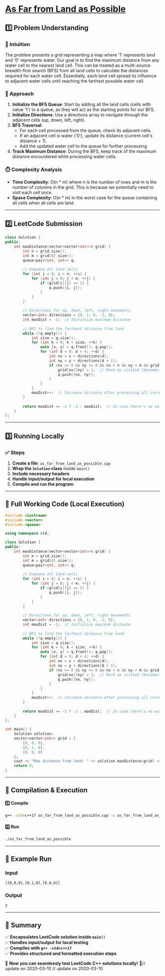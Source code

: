 # **[As Far from Land as Possible](https://leetcode.com/problems/as-far-from-land-as-possible/description/)**  

## **1️⃣ Problem Understanding**  
### **📌 Intuition**  
The problem presents a grid representing a map where '1' represents land and '0' represents water. Our goal is to find the maximum distance from any water cell to the nearest land cell. This can be treated as a multi-source breadth-first search (BFS) from all land cells to calculate the distances required for each water cell. Essentially, each land cell spread its influence to adjacent water cells until reaching the farthest possible water cell.

### **🚀 Approach**  
1. **Initialize the BFS Queue**: Start by adding all the land cells (cells with value '1') to a queue, as they will act as the starting points for our BFS.
2. **Initialize Directions**: Use a directions array to navigate through the adjacent cells (up, down, left, right).
3. **BFS Traversal**:
   - For each cell processed from the queue, check its adjacent cells.
   - If an adjacent cell is water ('0'), update its distance (current cell's distance + 1).
   - Add the updated water cell to the queue for further processing.
4. **Track Maximum Distance**: During the BFS, keep track of the maximum distance encountered while processing water cells.

### **⏱️ Complexity Analysis**  
- **Time Complexity**: O(n * m) where n is the number of rows and m is the number of columns in the grid. This is because we potentially need to visit each cell once.
- **Space Complexity**: O(n * m) in the worst case for the queue containing all cells when all cells are land.

---  

## **2️⃣ LeetCode Submission**  
```cpp
class Solution {
public:
    int maxDistance(vector<vector<int>>& grid) {
        int n = grid.size();
        int m = grid[0].size();
        queue<pair<int, int>> q;
        
        // Enqueue all land cells
        for (int i = 0; i < n; ++i) {
            for (int j = 0; j < m; ++j) {
                if (grid[i][j] == 1) {
                    q.push({i, j});
                }
            }
        }
        
        // Directions for up, down, left, right movements
        vector<int> directions = {0, 1, 0, -1, 0};
        int maxDist = -1;  // Initialize maximum distance
        
        // BFS to find the farthest distance from land
        while (!q.empty()) {
            int size = q.size();
            for (int k = 0; k < size; ++k) {
                auto [x, y] = q.front(); q.pop();
                for (int d = 0; d < 4; ++d) {
                    int nx = x + directions[d];
                    int ny = y + directions[d + 1];
                    if (nx >= 0 && ny >= 0 && nx < n && ny < m && grid[nx][ny] == 0) {
                        grid[nx][ny] = 1;  // Mark as visited (becomes land)
                        q.push({nx, ny});
                    }
                }
            }
            maxDist++;  // Increase distance after processing all current level cells
        }
        
        return maxDist == -1 ? -1 : maxDist;  // In case there's no water
    }
};
```  

---  

## **3️⃣ Running Locally**  
### **✅ Steps**  
1. **Create a file**: `as_far_from_land_as_possible.cpp`  
2. **Wrap the `Solution` class** inside `main()`  
3. **Include necessary headers**  
4. **Handle input/output for local execution**  
5. **Compile and run the program**  

---  

## **📝 Full Working Code (Local Execution)**  
```cpp
#include <iostream>
#include <vector>
#include <queue>

using namespace std;

class Solution {
public:
    int maxDistance(vector<vector<int>>& grid) {
        int n = grid.size();
        int m = grid[0].size();
        queue<pair<int, int>> q;
        
        // Enqueue all land cells
        for (int i = 0; i < n; ++i) {
            for (int j = 0; j < m; ++j) {
                if (grid[i][j] == 1) {
                    q.push({i, j});
                }
            }
        }
        
        // Directions for up, down, left, right movements
        vector<int> directions = {0, 1, 0, -1, 0};
        int maxDist = -1;  // Initialize maximum distance
        
        // BFS to find the farthest distance from land
        while (!q.empty()) {
            int size = q.size();
            for (int k = 0; k < size; ++k) {
                auto [x, y] = q.front(); q.pop();
                for (int d = 0; d < 4; ++d) {
                    int nx = x + directions[d];
                    int ny = y + directions[d + 1];
                    if (nx >= 0 && ny >= 0 && nx < n && ny < m && grid[nx][ny] == 0) {
                        grid[nx][ny] = 1;  // Mark as visited (becomes land)
                        q.push({nx, ny});
                    }
                }
            }
            maxDist++;  // Increase distance after processing all current level cells
        }
        
        return maxDist == -1 ? -1 : maxDist;  // In case there's no water
    }
};

int main() {
    Solution solution;
    vector<vector<int>> grid = {
        {0, 0, 0},
        {0, 1, 0},
        {0, 0, 0}
    };
    cout << "Max distance from land: " << solution.maxDistance(grid) << endl;
    return 0;
}
```  

---  

## **🔧 Compilation & Execution**  
#### **1️⃣ Compile**  
```bash
g++ -std=c++17 as_far_from_land_as_possible.cpp -o as_far_from_land_as_possible
```  

#### **2️⃣ Run**  
```bash
./as_far_from_land_as_possible
```  

---  

## **🎯 Example Run**  
### **Input**  
```
[[0,0,0],[0,1,0],[0,0,0]]
```  
### **Output**  
```
2
```  

---  

## **📌 Summary**  
✅ **Encapsulates LeetCode solution inside `main()`**  
✅ **Handles input/output for local testing**  
✅ **Compiles with `g++ -std=c++17`**  
✅ **Provides structured and formatted execution steps**  

🚀 **Now you can seamlessly test LeetCode C++ solutions locally!** 🚀// update on 2020-03-10
// update on 2020-03-10
